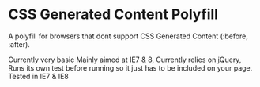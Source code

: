 CSS Generated Content Polyfill
========================

A polyfill for browsers that dont support CSS Generated Content (:before, :after).

Currently very basic 
Mainly aimed at IE7 & 8,
Currently relies on jQuery,
Runs its own test before running so it just has to be included on your page. 
Tested in IE7 & IE8
 




